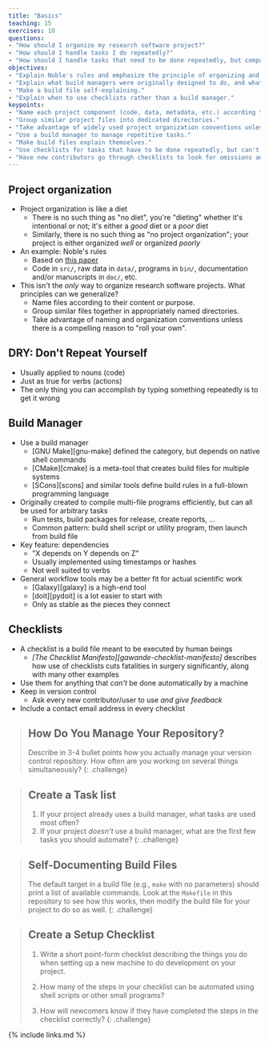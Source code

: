 ```yaml
---
title: "Basics"
teaching: 15
exercises: 10
questions:
- "How should I organize my research software project?"
- "How should I handle tasks I do repeatedly?"
- "How should I handle tasks that need to be done repeatedly, but computers can't do automatically?"
objectives:
- "Explain Noble's rules and emphasize the principle of organizing and naming files to reflect their content or purpose."
- "Explain what build managers were originally designed to do, and what else they are now used to do."
- "Make a build file self-explaining."
- "Explain when to use checklists rather than a build manager."
keypoints:
- "Name each project component (code, data, metadata, etc.) according to its content or purpose."
- "Group similar project files into dedicated directories."
- "Take advantage of widely used project organization conventions unless there is a compelling reason not to."
- "Use a build manager to manage repetitive tasks."
- "Make build files explain themselves."
- "Use checklists for tasks that have to be done repeatedly, but can't be done by a computer."
- "Have new contributors go through checklists to look for omissions and inaccuracies."
---
```


## Project organization

*   Project organization is like a diet
    *   There is no such thing as "no diet", you're "dieting" whether it's intentional or not; it's either a *good* diet or a *poor* diet
    *   Similarly, there is no such thing as "no project organization"; your project is either organized *well* or organized *poorly*
*   An example: Noble's rules
    *   Based on [this paper](http://dx.doi.org/doi:10.1371/journal.pcbi.1000424)
    *   Code in `src/`, raw data in `data/`, programs in `bin/`, documentation and/or manuscripts in `doc/`, etc.
*   This isn't the *only* way to organize research software projects. What principles can we generalize?
    *   Name files according to their content or purpose.
    *   Group similar files together in appropriately named directories.
    *   Take advantage of naming and organization conventions unless there is a compelling reason to "roll your own".

## DRY: Don't Repeat Yourself

*   Usually applied to nouns (code)
*   Just as true for verbs (actions)
*   The only thing you can accomplish by typing something repeatedly is to get it wrong

## Build Manager

*   Use a build manager
    *   [GNU Make][gnu-make] defined the category, but depends on native shell commands
    *   [CMake][cmake] is a meta-tool that creates build files for multiple systems
    *   [SCons][scons] and similar tools define build rules in a full-blown programming language
*   Originally created to compile multi-file programs efficiently, but can all be used for arbitrary tasks
    *   Run tests, build packages for release, create reports, ...
    *   Common pattern: build shell script or utility program, then launch from build file
*   Key feature: dependencies
    *   "X depends on Y depends on Z"
    *   Usually implemented using timestamps or hashes
    *   Not well suited to verbs
*   General workflow tools may be a better fit for actual scientific work
    *   [Galaxy][galaxy] is a high-end tool
    *   [doit][pydoit] is a lot easier to start with
    *   Only as stable as the pieces they connect

## Checklists

*   A checklist is a build file meant to be executed by human beings
    *   *[The Checklist Manifesto][gawande-checklist-manifesto]*
        describes how use of checklists cuts fatalities in surgery significantly,
        along with many other examples
*   Use them for anything that *can't* be done automatically by a machine
*   Keep in version control
    *   Ask every new contributor/user to use *and give feedback*
*   Include a contact email address in every checklist

> ## How Do You Manage Your Repository?
>
> Describe in 3-4 bullet points how you actually manage your version control repository.
> How often are you working on several things simultaneously?
{: .challenge}

> ## Create a Task list
>
> 1.  If your project already uses a build manager,
>     what tasks are used most often?
> 2.  If your project *doesn't* use a build manager,
>     what are the first few tasks you should automate?
{: .challenge}

> ## Self-Documenting Build Files
>
> The default target in a build file (e.g., `make` with no parameters)
> should print a list of available commands.
> Look at the `Makefile` in this repository to see how this works,
> then modify the build file for your project to do so as well.
{: .challenge}

> ## Create a Setup Checklist
>
> 1.  Write a short point-form checklist describing the things you do
>     when setting up a new machine to do development on your project.
>
> 2.  How many of the steps in your checklist can be automated using shell scripts or other small programs?
>
> 3.  How will newcomers know if they have completed the steps in the checklist correctly?
{: .challenge}

{% include links.md %}
